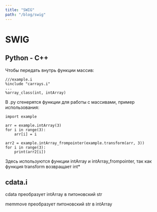 ```yaml
---
title: "SWIG"
path: "/blog/swig"
---
```

# SWIG

## Python - C++

Чтобы передать внутрь функции массив:

```
///example.i
%include "carrays.i"
...
%array_class(int, intArray)
```

В .py сгенерятся функции для работы с массивами, пример использования:

```
import example

arr = example.intArray(3)
for i in range(3):
    arr[i] = i

arr2 = example.intArray_frompointer(example.transform(arr, 3))
for i in range(3):
    print(arr2[i])
```

Здесь используются функции intArray и intArray_frompointer, так как функция transform возвращает int*

## cdata.i

cdata преобразует intArray в питоновский str

memmove преобразует питоновский str в intArray